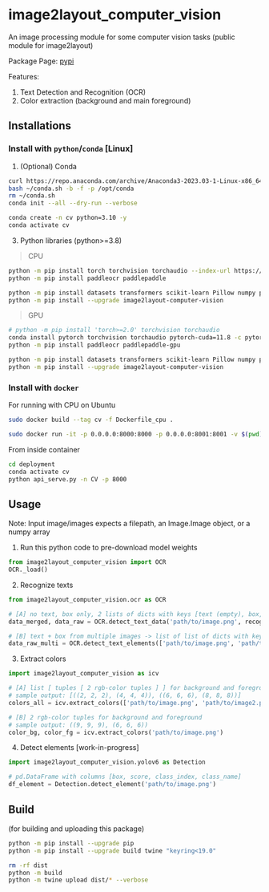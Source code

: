 # image2layout_computer_vision

An image processing module for some computer vision tasks (public module for image2layout)

Package Page: [pypi](https://pypi.org/project/image2layout-computer-vision/)

Features:

1. Text Detection and Recognition (OCR)
2. Color extraction (background and main foreground)

## Installations

### Install with `python`/`conda` [Linux]

1. (Optional) Conda

```bash
curl https://repo.anaconda.com/archive/Anaconda3-2023.03-1-Linux-x86_64.sh -o ~/conda.sh
bash ~/conda.sh -b -f -p /opt/conda
rm ~/conda.sh
conda init --all --dry-run --verbose

conda create -n cv python=3.10 -y
conda activate cv
```

3. Python libraries (python>=3.8)

> CPU
```bash
python -m pip install torch torchvision torchaudio --index-url https://download.pytorch.org/whl/cpu
python -m pip install paddleocr paddlepaddle

python -m pip install datasets transformers scikit-learn Pillow numpy pandas chardet
python -m pip install --upgrade image2layout-computer-vision
```

> GPU
```bash
# python -m pip install 'torch>=2.0' torchvision torchaudio
conda install pytorch torchvision torchaudio pytorch-cuda=11.8 -c pytorch -c nvidia -y
python -m pip install paddleocr paddlepaddle-gpu

python -m pip install datasets transformers scikit-learn Pillow numpy pandas chardet
python -m pip install --upgrade image2layout-computer-vision
```

### Install with `docker`
For running with CPU on Ubuntu
```bash
sudo docker build --tag cv -f Dockerfile_cpu .

sudo docker run -it -p 0.0.0.0:8000:8000 -p 0.0.0.0:8001:8001 -v $(pwd):/app cv bash

```

From inside container
```bash
cd deployment
conda activate cv
python api_serve.py -n CV -p 8000
```

## Usage

Note: Input image/images expects a filepath, an Image.Image object, or a numpy array

1. Run this python code to pre-download model weights

```python
from image2layout_computer_vision import OCR
OCR._load()
```

2. Recognize texts

```python
from image2layout_computer_vision.ocr as OCR

# [A] no text, box only, 2 lists of dicts with keys [text (empty), box, score (empty)]
data_merged, data_raw = OCR.detect_text_data('path/to/image.png', recognition=False)

# [B] text + box from multiple images -> list of list of dicts with keys [text, box, score]
data_raw_multi = OCR.detect_text_elements(['path/to/image.png', 'path/to/image2.png'])

```

3. Extract colors
```python
import image2layout_computer_vision as icv

# [A] list [ tuples [ 2 rgb-color tuples ] ] for background and foreground
# sample output: [((2, 2, 2), (4, 4, 4)), ((6, 6, 6), (8, 8, 8))]
colors_all = icv.extract_colors(['path/to/image.png', 'path/to/image2.png'])

# [B] 2 rgb-color tuples for background and foreground
# sample output: ((9, 9, 9), (6, 6, 6))
color_bg, color_fg = icv.extract_colors('path/to/image.png')

```

4. Detect elements [work-in-progress]
```python
import image2layout_computer_vision.yolov6 as Detection

# pd.DataFrame with columns [box, score, class_index, class_name]
df_element = Detection.detect_element('path/to/image.png')

```


## Build
(for building and uploading this package)
```bash
python -m pip install --upgrade pip
python -m pip install --upgrade build twine "keyring<19.0"

rm -rf dist
python -m build
python -m twine upload dist/* --verbose
```
